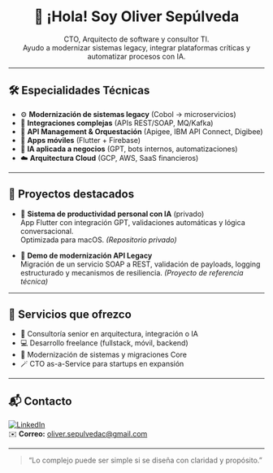 <h1 align="center">👋 ¡Hola! Soy Oliver Sepúlveda</h1>
<p align="center">
  CTO, Arquitecto de software y consultor TI.<br>
  Ayudo a modernizar sistemas legacy, integrar plataformas críticas y automatizar procesos con IA.
</p>

---

## 🛠️ Especialidades Técnicas

- ⚙️ **Modernización de sistemas legacy** (Cobol → microservicios)
- 🔌 **Integraciones complejas** (APIs REST/SOAP, MQ/Kafka)
- 🧩 **API Management & Orquestación** (Apigee, IBM API Connect, Digibee)
- 📱 **Apps móviles** (Flutter + Firebase)
- 🤖 **IA aplicada a negocios** (GPT, bots internos, automatizaciones)
- ☁️ **Arquitectura Cloud** (GCP, AWS, SaaS financieros)

---

## 🚀 Proyectos destacados

- 🔹 **Sistema de productividad personal con IA** (privado)  
  App Flutter con integración GPT, validaciones automáticas y lógica conversacional.  
  Optimizada para macOS. *(Repositorio privado)*

- 🔹 **Demo de modernización API Legacy**  
  Migración de un servicio SOAP a REST, validación de payloads, logging estructurado y mecanismos de resiliencia. *(Proyecto de referencia técnica)*
---

## 🎯 Servicios que ofrezco

- 🧠 Consultoría senior en arquitectura, integración o IA
- 💻 Desarrollo freelance (fullstack, móvil, backend)
- 🧰 Modernización de sistemas y migraciones Core
- 🪄 CTO as-a-Service para startups en expansión

---

## 📬 Contacto

[![LinkedIn](https://img.shields.io/badge/LinkedIn-Oliversep-blue?style=flat&logo=linkedin)](https://linkedin.com/in/oliversep)  
✉️ **Correo:** oliver.sepulvedac@gmail.com

---

> “Lo complejo puede ser simple si se diseña con claridad y propósito.”
